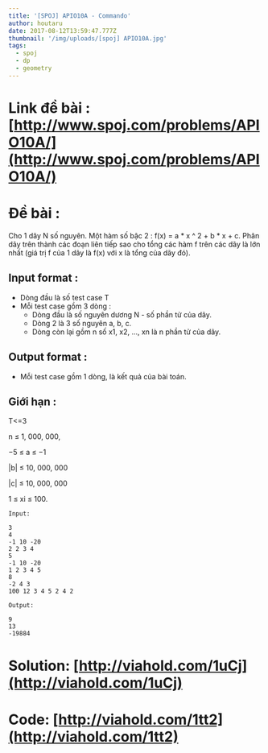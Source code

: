 ```yaml
---
title: '[SPOJ] APIO10A - Commando'
author: houtaru
date: 2017-08-12T13:59:47.777Z
thumbnail: '/img/uploads/[spoj] APIO10A.jpg'
tags:
  - spoj
  - dp
  - geometry
---
```

# Link đề bài : [http://www.spoj.com/problems/APIO10A/](http://www.spoj.com/problems/APIO10A/)

# Đề bài :

Cho 1 dãy N số nguyên. Một hàm số bậc 2 : f(x) = a * x ^ 2 + b * x + c. Phân dãy trên thành các đoạn liên tiếp sao cho tổng các hàm f trên các dãy là lớn nhất (giá trị f của 1 dãy là f(x) với x là tổng của dãy đó).

## Input format :

- Dòng đầu là số test case T
- Mỗi test case gồm 3 dòng :
  - Dòng đầu là số nguyên dương N - số phần tử của dãy.
  - Dòng 2 là 3 số nguyên a, b, c.
  - Dòng còn lại gồm n số x1, x2, ..., xn là n phần tử của dãy.

## Output format :

- Mỗi test case gồm 1 dòng, là kết quả của bài toán.

## Giới hạn :

T<=3

n ≤ 1, 000, 000,

−5 ≤ a ≤ −1

|b| ≤ 10, 000, 000

|c| ≤ 10, 000, 000

1 ≤ xi ≤ 100.


```
Input:

3
4 
-1 10 -20 
2 2 3 4 
5
-1 10 -20
1 2 3 4 5
8
-2 4 3
100 12 3 4 5 2 4 2

Output:

9
13
-19884
```

# Solution: [http://viahold.com/1uCj](http://viahold.com/1uCj)

# Code: [http://viahold.com/1tt2](http://viahold.com/1tt2)
